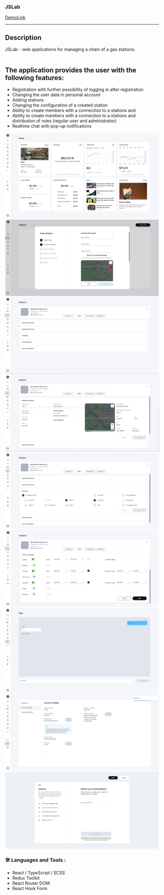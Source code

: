 ### JSLab

[DemoLink](https://jslabcom.netlify.app/)

---

## Description
JSLab - web applications for managing a chain of a gas stations.
<br>
<br>
## The application provides the user with the following features:

- Registration with further possibility of logging in after registration
- Changing the user data in personal account
- Adding stations
- Changing the configuration of a created station
- Ability to create members with a connection to a stations and
- Ability to create members with a connection to a stations and distribution of roles (regular user and administrator)
- Realtime chat with pop-up notifications


![](./src/assets/images/demo/home.jpg)
<br>
![](./src/assets/images/demo/addStation.jpg)
<br>
![](./src/assets/images/demo/station.jpg)
<br>
![](./src/assets/images/demo/stationInfo.jpg)
<br>
![](./src/assets/images/demo/amenities.jpg)
<br>
![](./src/assets/images/demo/stationTime.jpg)
<br>
![](./src/assets/images/demo/chat.jpg)
<br>
![](./src/assets/images/demo/settings.jpg)
<br>
![](./src/assets/images/demo/signup.jpg)
<br>

### :hammer_and_wrench: Languages and Tools :
- React / TypeScript / SCSS
- Redux Toolkit
- React Router DOM
- React Hook Form

